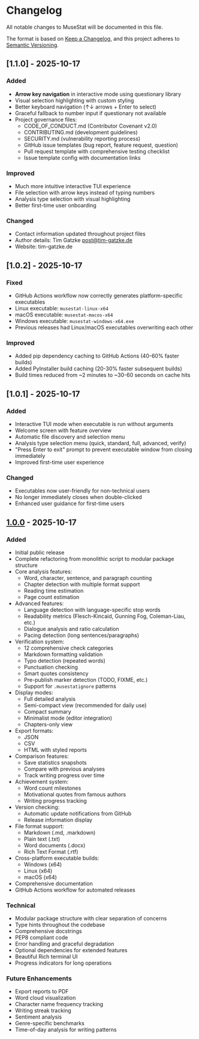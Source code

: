 # Changelog

All notable changes to MuseStat will be documented in this file.

The format is based on [Keep a Changelog](https://keepachangelog.com/en/1.0.0/),
and this project adheres to [Semantic Versioning](https://semver.org/spec/v2.0.0.html).

## [1.1.0] - 2025-10-17

### Added
- **Arrow key navigation** in interactive mode using questionary library
- Visual selection highlighting with custom styling
- Better keyboard navigation (↑↓ arrows + Enter to select)
- Graceful fallback to number input if questionary not available
- Project governance files:
  - CODE_OF_CONDUCT.md (Contributor Covenant v2.0)
  - CONTRIBUTING.md (development guidelines)
  - SECURITY.md (vulnerability reporting process)
  - GitHub issue templates (bug report, feature request, question)
  - Pull request template with comprehensive testing checklist
  - Issue template config with documentation links

### Improved
- Much more intuitive interactive TUI experience
- File selection with arrow keys instead of typing numbers
- Analysis type selection with visual highlighting
- Better first-time user onboarding

### Changed
- Contact information updated throughout project files
- Author details: Tim Gatzke <post@tim-gatzke.de>
- Website: tim-gatzke.de

## [1.0.2] - 2025-10-17

### Fixed
- GitHub Actions workflow now correctly generates platform-specific executables
- Linux executable: `musestat-linux-x64`
- macOS executable: `musestat-macos-x64`
- Windows executable: `musestat-windows-x64.exe`
- Previous releases had Linux/macOS executables overwriting each other

### Improved
- Added pip dependency caching to GitHub Actions (40-60% faster builds)
- Added PyInstaller build caching (20-30% faster subsequent builds)
- Build times reduced from ~2 minutes to ~30-60 seconds on cache hits

## [1.0.1] - 2025-10-17

### Added
- Interactive TUI mode when executable is run without arguments
- Welcome screen with feature overview
- Automatic file discovery and selection menu
- Analysis type selection menu (quick, standard, full, advanced, verify)
- "Press Enter to exit" prompt to prevent executable window from closing immediately
- Improved first-time user experience

### Changed
- Executables now user-friendly for non-technical users
- No longer immediately closes when double-clicked
- Enhanced user guidance for first-time users

## [1.0.0] - 2025-10-17

### Added
- Initial public release
- Complete refactoring from monolithic script to modular package structure
- Core analysis features:
  - Word, character, sentence, and paragraph counting
  - Chapter detection with multiple format support
  - Reading time estimation
  - Page count estimation
- Advanced features:
  - Language detection with language-specific stop words
  - Readability metrics (Flesch-Kincaid, Gunning Fog, Coleman-Liau, etc.)
  - Dialogue analysis and ratio calculation
  - Pacing detection (long sentences/paragraphs)
- Verification system:
  - 12 comprehensive check categories
  - Markdown formatting validation
  - Typo detection (repeated words)
  - Punctuation checking
  - Smart quotes consistency
  - Pre-publish marker detection (TODO, FIXME, etc.)
  - Support for `.musestatignore` patterns
- Display modes:
  - Full detailed analysis
  - Semi-compact view (recommended for daily use)
  - Compact summary
  - Minimalist mode (editor integration)
  - Chapters-only view
- Export formats:
  - JSON
  - CSV
  - HTML with styled reports
- Comparison features:
  - Save statistics snapshots
  - Compare with previous analyses
  - Track writing progress over time
- Achievement system:
  - Word count milestones
  - Motivational quotes from famous authors
  - Writing progress tracking
- Version checking:
  - Automatic update notifications from GitHub
  - Release information display
- File format support:
  - Markdown (.md, .markdown)
  - Plain text (.txt)
  - Word documents (.docx)
  - Rich Text Format (.rtf)
- Cross-platform executable builds:
  - Windows (x64)
  - Linux (x64)
  - macOS (x64)
- Comprehensive documentation
- GitHub Actions workflow for automated releases

### Technical
- Modular package structure with clear separation of concerns
- Type hints throughout the codebase
- Comprehensive docstrings
- PEP8 compliant code
- Error handling and graceful degradation
- Optional dependencies for extended features
- Beautiful Rich terminal UI
- Progress indicators for long operations

### Future Enhancements
- Export reports to PDF
- Word cloud visualization
- Character name frequency tracking
- Writing streak tracking
- Sentiment analysis
- Genre-specific benchmarks
- Time-of-day analysis for writing patterns

[1.0.0]: https://github.com/Tfc538/MuseStat/releases/tag/v1.0.0

